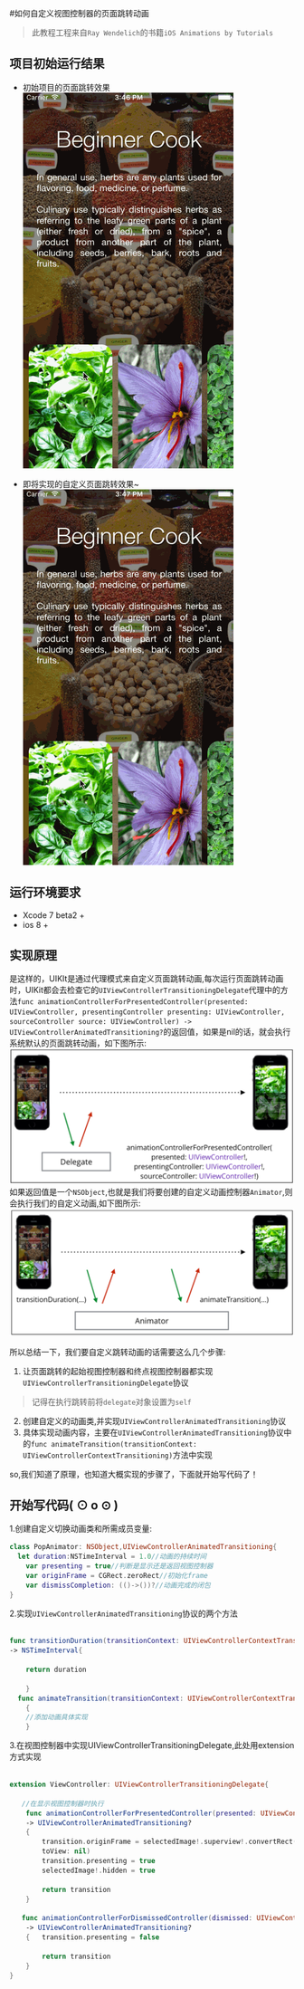 #如何自定义视图控制器的页面跳转动画
>此教程工程来自`Ray Wendelich`的书籍`iOS Animations by Tutorials`

项目初始运行结果
-----

- 初始项目的页面跳转效果  
![](https://raw.githubusercontent.com/ShyHornet/Custom-Presentation-Controller-animations/master/Asset/before.gif)  

- 即将实现的自定义页面跳转效果~  
![](https://raw.githubusercontent.com/ShyHornet/Custom-Presentation-Controller-animations/master/Asset/after.gif) 

运行环境要求
-----
- Xcode 7 beta2 +
- ios 8 +  

实现原理
-----
  是这样的，UIKIt是通过代理模式来自定义页面跳转动画,每次运行页面跳转动画时，UIKit都会去检查它的`UIViewControllerTransitioningDelegate`代理中的方法`func animationControllerForPresentedController(presented: UIViewController, presentingController presenting: UIViewController, sourceController source: UIViewController) -> UIViewControllerAnimatedTransitioning?`的返回值，如果是nil的话，就会执行系统默认的页面跳转动画，如下图所示:  
![](https://raw.githubusercontent.com/ShyHornet/Custom-Presentation-Controller-animations/master/Asset/transitionDelegate.png)  
  如果返回值是一个`NSObject`,也就是我们将要创建的自定义动画控制器`Animator`,则会执行我们的自定义动画,如下图所示:  
![](https://raw.githubusercontent.com/ShyHornet/Custom-Presentation-Controller-animations/master/Asset/animator.png) 

所以总结一下，我们要自定义跳转动画的话需要这么几个步骤:

 1. 让页面跳转的起始视图控制器和终点视图控制器都实现`UIViewControllerTransitioningDelegate`协议
 >记得在执行跳转前将`delegate`对象设置为`self`
 2. 创建自定义的动画类,并实现`UIViewControllerAnimatedTransitioning`协议
 3. 具体实现动画内容，主要在`UIViewControllerAnimatedTransitioning`协议中的`func animateTransition(transitionContext: UIViewControllerContextTransitioning)`方法中实现
 
 so,我们知道了原理，也知道大概实现的步骤了，下面就开始写代码了！
 
开始写代码( ⊙ o ⊙ )
----

1.创建自定义切换动画类和所需成员变量:
```Swift
class PopAnimator: NSObject,UIViewControllerAnimatedTransitioning{
  let duration:NSTimeInterval = 1.0//动画的持续时间
    var presenting = true//判断是显示还是返回视图控制器
    var originFrame = CGRect.zeroRect//初始化frame
    var dismissCompletion: (()->())?//动画完成的闭包
}
```
2.实现`UIViewControllerAnimatedTransitioning`协议的两个方法

```Swift

func transitionDuration(transitionContext: UIViewControllerContextTransitioning?) 
-> NSTimeInterval{
    
    return duration
        
    }
  func animateTransition(transitionContext: UIViewControllerContextTransitioning)
    {
    //添加动画具体实现
    }
```

3.在视图控制器中实现UIViewControllerTransitioningDelegate,此处用extension方式实现

```Swift

extension ViewController: UIViewControllerTransitioningDelegate{
  
   //在显示视图控制器时执行  
    func animationControllerForPresentedController(presented: UIViewController, presentingController presenting: UIViewController, sourceController source: UIViewController) 
    -> UIViewControllerAnimatedTransitioning?
    {
        transition.originFrame = selectedImage!.superview!.convertRect(selectedImage!.frame,
        toView: nil)
        transition.presenting = true
        selectedImage!.hidden = true
        
        return transition
    }
    
   func animationControllerForDismissedController(dismissed: UIViewController)
    -> UIViewControllerAnimatedTransitioning?
    {   transition.presenting = false
        
        return transition
    }
}

```
